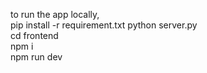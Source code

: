 to run the app locally,   
pip install -r requirement.txt
python server.py  
cd frontend  
npm i  
npm run dev  

